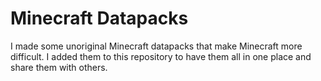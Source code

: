 # Minecraft Datapacks

I made some unoriginal Minecraft datapacks that make Minecraft more difficult. I added them to this repository to have them all in one
place and share them with others. 
